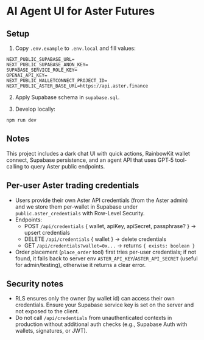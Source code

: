 AI Agent UI for Aster Futures
================================

Setup
-----

1. Copy `.env.example` to `.env.local` and fill values:

```
NEXT_PUBLIC_SUPABASE_URL=
NEXT_PUBLIC_SUPABASE_ANON_KEY=
SUPABASE_SERVICE_ROLE_KEY=
OPENAI_API_KEY=
NEXT_PUBLIC_WALLETCONNECT_PROJECT_ID=
NEXT_PUBLIC_ASTER_BASE_URL=https://api.aster.finance
```

2. Apply Supabase schema in `supabase.sql`.

3. Develop locally:

```
npm run dev
```

Notes
-----

This project includes a dark chat UI with quick actions, RainbowKit wallet connect, Supabase persistence, and an agent API that uses GPT‑5 tool-calling to query Aster public endpoints.

Per-user Aster trading credentials
---------------------------------

- Users provide their own Aster API credentials (from the Aster admin) and we store them per-wallet in Supabase under `public.aster_credentials` with Row-Level Security.
- Endpoints:
  - POST `/api/credentials` { wallet, apiKey, apiSecret, passphrase? } → upsert credentials
  - DELETE `/api/credentials` { wallet } → delete credentials
  - GET `/api/credentials?wallet=0x...` → returns `{ exists: boolean }`
- Order placement (`place_order` tool) first tries per-user credentials; if not found, it falls back to server env `ASTER_API_KEY`/`ASTER_API_SECRET` (useful for admin/testing), otherwise it returns a clear error.

Security notes
--------------
- RLS ensures only the owner (by wallet id) can access their own credentials. Ensure your Supabase service key is set on the server and not exposed to the client.
- Do not call `/api/credentials` from unauthenticated contexts in production without additional auth checks (e.g., Supabase Auth with wallets, signatures, or JWT).
